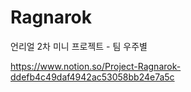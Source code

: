 # Ragnarok
 언리얼 2차 미니 프로젝트 - 팀 우주별

https://www.notion.so/Project-Ragnarok-ddefb4c49daf4942ac53058bb24e7a5c
